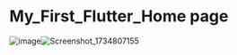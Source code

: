 # My_First_Flutter_Home page
![image](https://github.com/user-attachments/assets/582223c7-073a-48ba-82d5-1d14b2b074d8)![Screenshot_1734807155](https://github.com/user-attachments/assets/e850cc81-b23a-4a18-a332-165185aa7898)


 
